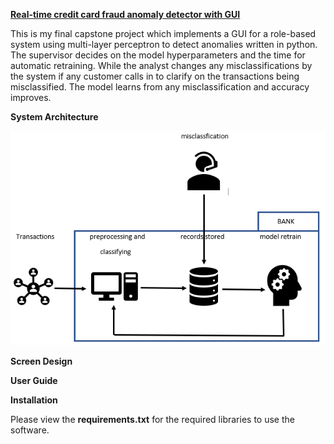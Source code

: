 **<u>Real-time credit card fraud anomaly detector with GUI</u>**

This is my final capstone project which implements a GUI for a role-based system using multi-layer perceptron to detect anomalies written in python. The supervisor decides on the model hyperparameters and the time for automatic retraining. While the analyst changes any misclassifications by the system if any customer calls in to clarify on the transactions being misclassified. The model learns from any misclassification and accuracy improves.

**System Architecture**

![alt text](https://github.com/alson-loo/real-time-credit-card-anomaly-detector-GUI/blob/master/architecture.png)



**Screen Design**





**User Guide**



**Installation**

Please view the **requirements.txt** for the required libraries to use the software.
